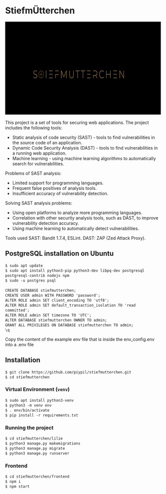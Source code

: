 # StiefmÜtterchen

<p align="center">
	<img src="/frontend/src/assets/images/logo_page.png" height="300px"/>
</p>


This project is a set of tools for securing web applications. The project includes the following tools:
- Static analysis of code security (SAST) - tools to find vulnerabilities in the source code of an application.
- Dynamic Code Security Analysis (DAST) - tools to find vulnerabilities in a running web application.
- Machine learning - using machine learning algorithms to automatically search for vulnerabilities.

Problems of SAST analysis:
- Limited support for programming languages.
- Frequent false positives of analysis tools.
- Insufficient accuracy of vulnerability detection.

Solving SAST analysis problems:
- Using open platforms to analyze more programming languages.
- Correlation with other security analysis tools, such as DAST, to improve vulnerability detection accuracy.
- Using machine learning to automatically detect vulnerabilities.

Tools used
SAST: Bandit 1.7.4, ESLint.
DAST: ZAP (Zed Attack Proxy).


## PostgreSQL installation on Ubuntu

    $ sudo apt update
    $ sudo apt install python3-pip python3-dev libpq-dev postgresql postgresql-contrib nodejs npm
    $ sudo -u postgres psql

    CREATE DATABASE stiefmutterchen;
    CREATE USER admin WITH PASSWORD 'password';
    ALTER ROLE admin SET client_encoding TO 'utf8';  
    ALTER ROLE admin SET default_transaction_isolation TO 'read committed';  
    ALTER ROLE admin SET timezone TO 'UTC';
    ALTER DATABASE stiefmutterchen OWNER TO admin;
    GRANT ALL PRIVILEGES ON DATABASE stiefmutterchen TO admin;
    \q

Copy the content of the example env file that is inside the env_config.env into a .env file

## Installation

    $ git clone https://github.com/piypil/stiefmutterchen.git
    $ cd stiefmutterchen

### Virtual Environment (`venv`)

    $ sudo apt install python3-venv
    $ python3 -m venv env
    $ . env/bin/activate
    $ pip install -r requirements.txt

### Running the project
    $ cd stiefmutterchen/lilie
    $ python3 manage.py makemigrations
    $ python3 manage.py migrate
    $ python3 manage.py runserver

### Frontend

    $ cd stiefmutterchen/frontend
    $ npm i
    $ npm start

